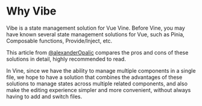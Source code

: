# Why Vibe

Vibe is a state management solution for Vue Vine.
Before Vine, you may have known several state management solutions for Vue, such as Pinia, Composable functions, Provide/Inject, etc.

This article from [@alexanderOpalic](<https://alexop.dev/posts/solving-prop-drilling-in-vue/>) compares the pros and cons of these solutions in detail, highly recommended to read.

In Vine, since we have the ability to manage multiple components in a single file, we hope to have a solution that combines the advantages of these solutions to manage states across multiple related components, and also make the editing experience simpler and more convenient, without always having to add and switch files.
